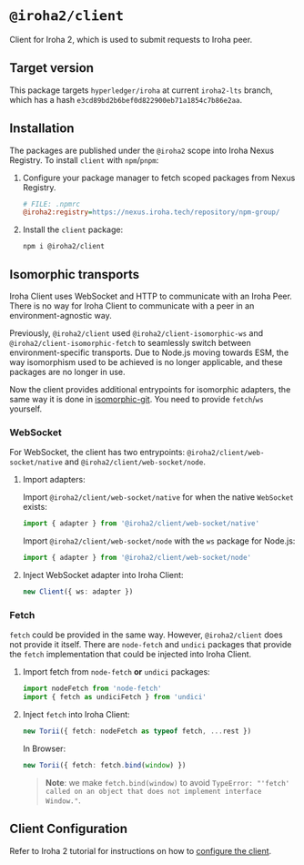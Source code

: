 # `@iroha2/client`

Client for Iroha 2, which is used to submit requests to Iroha peer.

## Target version

This package targets `hyperledger/iroha` at current `iroha2-lts` branch, which has a hash `e3cd89bd2b6bef0d822900eb71a1854c7b86e2aa`.

## Installation

The packages are published under the `@iroha2` scope into Iroha Nexus Registry.
To install `client` with `npm`/`pnpm`:

1. Configure your package manager to fetch scoped packages from Nexus Registry.

   ```ini
   # FILE: .npmrc
   @iroha2:registry=https://nexus.iroha.tech/repository/npm-group/
   ```

2. Install the `client` package:

   ```shell
   npm i @iroha2/client
   ```

## Isomorphic transports

Iroha Client uses WebSocket and HTTP to communicate with an Iroha Peer. There is no way for Iroha Client to communicate with a peer in an environment-agnostic way.

Previously, `@iroha2/client` used `@iroha2/client-isomorphic-ws` and `@iroha2/client-isomorphic-fetch` to seamlessly switch between environment-specific transports. Due to Node.js moving towards ESM, the way isomorphism used to be achieved is no longer applicable, and these packages are no longer in use.

Now the client provides additional entrypoints for isomorphic adapters, the same way it is done in [isomorphic-git](https://github.com/isomorphic-git/isomorphic-git/tree/main#getting-started). You need to provide `fetch`/`ws` yourself.

### WebSocket

For WebSocket, the client has two entrypoints: `@iroha2/client/web-socket/native` and `@iroha2/client/web-socket/node`.

1. Import adapters:

   Import `@iroha2/client/web-socket/native` for when the native `WebSocket` exists:

   ```ts
   import { adapter } from '@iroha2/client/web-socket/native'
   ```

   Import `@iroha2/client/web-socket/node` with the `ws` package for Node.js:

   ```ts
   import { adapter } from '@iroha2/client/web-socket/node'
   ```

2. Inject WebSocket adapter into Iroha Client:

   ```ts
   new Client({ ws: adapter })
   ```

### Fetch

`fetch` could be provided in the same way. However, `@iroha2/client` does not provide it itself. There are `node-fetch` and `undici` packages that provide the `fetch` implementation that could be injected into Iroha Client.

1. Import fetch from `node-fetch` **or** `undici` packages:

   ```ts
   import nodeFetch from 'node-fetch'
   import { fetch as undiciFetch } from 'undici'
   ```

2. Inject `fetch` into Iroha Client:

   ```ts
   new Torii({ fetch: nodeFetch as typeof fetch, ...rest })
   ```

   In Browser:

   ```ts
   new Torii({ fetch: fetch.bind(window) })
   ```

   > **Note**: we make `fetch.bind(window)` to avoid `TypeError: "'fetch' called on an object that does not implement interface Window."`.

## Client Configuration

Refer to Iroha 2 tutorial for instructions on how to [configure the client](https://hyperledger.github.io/iroha-2-docs/guide/javascript.html#_2-client-configuration).
